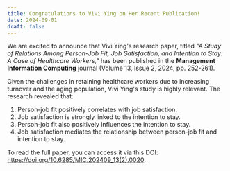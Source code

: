 ```yaml
---
title: Congratulations to Vivi Ying on Her Recent Publication!
date: 2024-09-01
draft: false
---
```


We are excited to announce that Vivi Ying's research paper, titled *"A Study of Relations Among Person-Job Fit, Job Satisfaction, and Intention to Stay: A Case of Healthcare Workers,"* has been published in the **Management Information Computing** journal (Volume 13, Issue 2, 2024, pp. 252-261).

Given the challenges in retaining healthcare workers due to increasing turnover and the aging population, Vivi Ying's study is highly relevant. The research revealed that:

1. Person-job fit positively correlates with job satisfaction.
2. Job satisfaction is strongly linked to the intention to stay.
3. Person-job fit also positively influences the intention to stay.
4. Job satisfaction mediates the relationship between person-job fit and intention to stay.

To read the full paper, you can access it via this DOI: https://doi.org/10.6285/MIC.202409_13(2).0020.